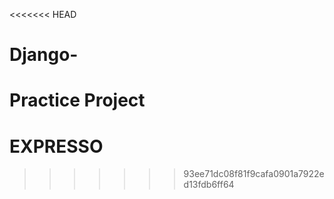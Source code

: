 <<<<<<< HEAD
# Django-
Practice Project
=======
# EXPRESSO
>>>>>>> 93ee71dc08f81f9cafa0901a7922ed13fdb6ff64
